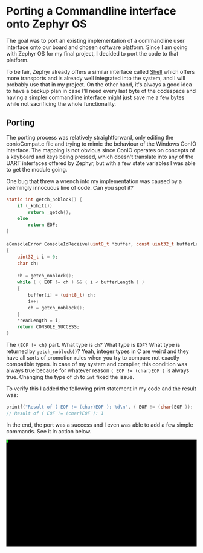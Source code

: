 Porting a Commandline interface onto Zephyr OS
==============================================

The goal was to port an existing implementation of a commandline user interface onto our board and chosen software platform.
Since I am going with Zephyr OS for my final project, I decided to port the code to that platform.

To be fair, Zephyr already offers a similar interface called [Shell](https://docs.zephyrproject.org/latest/services/shell/index.html) which offers more transports and is already well integrated into the system, and I will probably use that in my project. On the other hand, it's always a good idea to have a backup plan in case I'll need every last byte of the codespace and having a simpler commandline interface might just save me a few bytes while not sacrificing the whole functionality.

## Porting

The porting process was relatively straightforward, only editing the conioCompat.c file and trying to mimic the behaviour of the Windows ConIO interface. The mapping is not obvious since ConIO operates on concepts of a keyboard and keys being pressed, which doesn't translate into any of the UART interfaces offered by Zephyr, but with a few state variables I was able to get the module going.

One bug that threw a wrench into my implementation was caused by a seemingly innocuous line of code. Can you spot it?

```C
static int getch_noblock() {
    if (_kbhit())
        return _getch();
    else
        return EOF;
}

eConsoleError ConsoleIoReceive(uint8_t *buffer, const uint32_t bufferLength, uint32_t *readLength)
{
	uint32_t i = 0;
	char ch;
	
	ch = getch_noblock();
	while ( ( EOF != ch ) && ( i < bufferLength ) )
	{
		buffer[i] = (uint8_t) ch;
		i++;
		ch = getch_noblock();
	}
	*readLength = i;
	return CONSOLE_SUCCESS;
}
```

The `(EOF != ch)` part. What type is `ch`? What type is `EOF`? What type is returned by `getch_noblock()`? Yeah, integer types in C are weird and they have all sorts of promotion rules when you try to compare not exactly compatible types. In case of my system and compiler, this condition was always true because for whatever reason `( EOF != (char)EOF )` is always true. Changing the type of `ch` to `int` fixed the issue.

To verify this I added the following print statement in my code and the result was:
```C
printf("Result of ( EOF != (char)EOF ): %d\n", ( EOF != (char)EOF ));
// Result of ( EOF != (char)EOF ): 1
```

In the end, the port was a success and I even was able to add a few simple commands. See it in action below.

![Port in action](assets/commandline_port_demo.gif)


